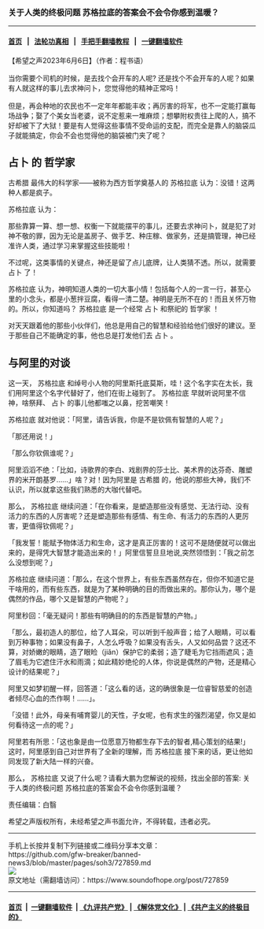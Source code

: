 ### 关于人类的终极问题 苏格拉底的答案会不会令你感到温暖？
------------------------

#### [首页](https://github.com/gfw-breaker/banned-news3/blob/master/README.md) &nbsp;&nbsp;|&nbsp;&nbsp; [法轮功真相](https://github.com/begood0513/basic/blob/master/README.md)  &nbsp;&nbsp;|&nbsp;&nbsp; [手把手翻墙教程](https://github.com/gfw-breaker/guides/wiki)  &nbsp;&nbsp;|&nbsp;&nbsp; [一键翻墙软件](https://github.com/gfw-breaker/nogfw/blob/master/README.md)  



<div><div class="Content__Wrapper sc-1bvya0-0 elmmKw article_body" data-checkusr="" itemprop="articleBody">
 <div id="post_place_1">
 </div>
 <p class="meta-top">
  <span class="meta">
   【希望之声2023年6月6日】（作者：程书语）
  </span>
 </p>
 <p style="margin-top:16px;margin-bottom:16px">
  当你需要个司机的时候，是去找个会开车的人呢? 还是找个不会开车的人呢？如果有人就这样的事儿去求神问卜，您觉得他的精神正常吗！
 </p>
 <p>
  但是，再会种地的农民也不一定年年都能丰收；再厉害的将军，也不一定能打赢每场战争；娶了个美女当老婆，说不定惹来一堆麻烦；想攀附权贵往上爬的人，搞不好却被下了大狱！要是有人觉得这些事情不受命运的支配，而完全是靠人的脑袋瓜子就能搞定，你会不会也觉得他的脑袋被门夹了呢？
 </p>
 <h2>
  <ok href="/term/9154">
   占卜
  </ok>
  的
  <ok href="/term/878111">
   哲学家
  </ok>
 </h2>
 <p>
  <ok href="/term/4889">
   古希腊
  </ok>
  最伟大的科学家——被称为西方哲学奠基人的
  <ok href="/term/39195">
   苏格拉底
  </ok>
  认为：没错！这两种人都是疯子。
 </p>
 <p>
  <ok href="/term/39195">
   苏格拉底
  </ok>
  认为：
 </p>
 <p>
  那些靠算一算、想一想、权衡一下就能摆平的事儿，还要去求神问卜，就是犯了对神不敬的罪，因为无论是盖房子、做手艺、种庄稼、做家务，还是搞管理，神已经准许人类，通过学习来掌握这些技能啦！
 </p>
 <p>
  不过呢，这类事情的关键点，神还是留了点儿底牌，让人类猜不透。所以，就需要
  <ok href="/term/9154">
   占卜
  </ok>
  了！
 </p>
 <p>
  <ok href="/term/39195">
   苏格拉底
  </ok>
  认为，神明知道人类的一切大事小情！包括每个人的一言一行，甚至心里的小念头，都是小葱拌豆腐，看得一清二楚。神明是无所不在的！而且关怀万物的。所以，你知道吗？
  <ok href="/term/39195">
   苏格拉底
  </ok>
  是一个经常
  <ok href="/term/9154">
   占卜
  </ok>
  和祭祀的
  <ok href="/term/878111">
   哲学家
  </ok>
  ！
 </p>
 <p>
  对天天跟着他的那些小伙伴们，他总是用自己的智慧和经验给他们很好的建议。至于那些自己不能确定的事，他也总是打发他们去
  <ok href="/term/9154">
   占卜
  </ok>
  。
 </p>
 <h2>
  与阿里的对谈
 </h2>
 <p>
  这一天，
  <ok href="/term/39195">
   苏格拉底
  </ok>
  和绰号小人物的阿里斯托底莫斯，哇！这个名字实在太长，我们用阿里这个名字代替好了，他们在街上碰到了。
  <ok href="/term/39195">
   苏格拉底
  </ok>
  早就听说阿里不信神，啥祭拜、
  <ok href="/term/9154">
   占卜
  </ok>
  的事儿他都嗤之以鼻，挖苦嘲笑！
 </p>
 <p>
  <ok href="/term/39195">
   苏格拉底
  </ok>
  就对他说：「阿里，请告诉我，你是不是钦佩有智慧的人呢？」
 </p>
 <p>
  「那还用说！」
 </p>
 <p>
  「那么你钦佩谁呢？」
 </p>
 <p>
  阿里滔滔不绝：「比如，诗歌界的李白、戏剧界的莎士比、美术界的达芬奇、雕塑界的米开朗基罗……」啥？对！因为阿里是
  <ok href="/term/4889">
   古希腊
  </ok>
  的，他说的那些大神，我们不认识，所以就拿这些我们熟悉的大咖代替吧。
 </p>
 <p>
  那么，
  <ok href="/term/39195">
   苏格拉底
  </ok>
  继续问道：「在你看来，是塑造那些没有感觉、无法行动、没有活力的东西的人厉害呢？还是塑造那些有感情、有生命、有活力的东西的人更厉害，更值得钦佩呢？」
 </p>
 <p>
  「我发誓！能赋予物体活力和生命，这才是真正厉害的！这可不是随便就可以做出来的，是得凭大智慧才能造出来的！」阿里信誓旦旦地说,突然领悟到：「我之前怎么没想到呢？」
 </p>
 <p>
  <ok href="/term/39195">
   苏格拉底
  </ok>
  继续问道：「那么，在这个世界上，有些东西虽然存在，但你不知道它是干啥用的，而有些东西，就是为了某种明确的目的而做出来的。那你认为，哪个是偶然的作品，哪个又是智慧的产物呢？」
 </p>
 <p>
  阿里秒回：「毫无疑问！那些有明确目的的东西是智慧的产物。」
 </p>
 <p>
  「那么，最初造人的那位，给了人耳朵，可以听到千般声音；给了人眼睛，可以看到万种事物；如果没有鼻子，人怎么呼吸？如果没有舌头，人又如何品尝？这还不算，对娇嫩的眼睛，造了眼睑（jiǎn）保护它的柔弱；造了睫毛为它挡雨遮风；造了眉毛为它遮住汗水和雨滴；如此精妙绝伦的人体，你说是偶然的产物，还是精心设计的结果呢？」
 </p>
 <p>
  阿里又如梦初醒一样，回答道：「这么看的话，这的确很象是一位睿智慈爱的创造者倾尽心血的杰作啊！……」。
 </p>
 <p>
  「没错！此外，母亲有哺育婴儿的天性，子女呢，也有求生的强烈渴望，你又是如何看待这一点的呢？」
 </p>
 <p>
  阿里若有所思：「这也象是由一位愿意万物都生存下去的智者,精心策划的结果!」这时，阿里感到自己对世界有了全新的理解，而
  <ok href="/term/39195">
   苏格拉底
  </ok>
  接下来的话，更让他如同发现了新大陆一样的兴奋。
 </p>
 <p>
  那么，
  <ok href="/term/39195">
   苏格拉底
  </ok>
  又说了什么呢？请看大鹏为您解说的视频，找出全部的答案:
  <ok href="https://youtu.be/fgdif2tb3UU">
   关于人类的终极问题 苏格拉底的答案会不会令你感到温暖？
  </ok>
 </p>
 <p class="meta-btm">
  责任编辑：白翳
 </p>
 <p class="meta-btm">
  希望之声版权所有，未经希望之声书面允许，不得转载，违者必究。
 </p>
</div>
</div>
<hr/>
手机上长按并复制下列链接或二维码分享本文章：<br/>
https://github.com/gfw-breaker/banned-news3/blob/master/pages/soh3/727859.md <br/>
<a href='https://github.com/gfw-breaker/banned-news3/blob/master/pages/soh3/727859.md'><img src='https://github.com/gfw-breaker/banned-news3/blob/master/pages/soh3/727859.md.png'/></a> <br/>
原文地址（需翻墙访问）：https://www.soundofhope.org/post/727859


------------------------
#### [首页](https://github.com/gfw-breaker/banned-news3/blob/master/README.md) &nbsp;|&nbsp; [一键翻墙软件](https://github.com/gfw-breaker/nogfw/blob/master/README.md) &nbsp;| [《九评共产党》](https://github.com/gfw-breaker/9ping.md/blob/master/README.md#九评之一评共产党是什么) | [《解体党文化》](https://github.com/gfw-breaker/jtdwh.md/blob/master/README.md) | [《共产主义的终极目的》](https://github.com/gfw-breaker/gczydzjmd.md/blob/master/README.md)


<img src='http://gfw-breaker.win/banned-news3/pages/soh3/727859.md' width='0px' height='0px'/>